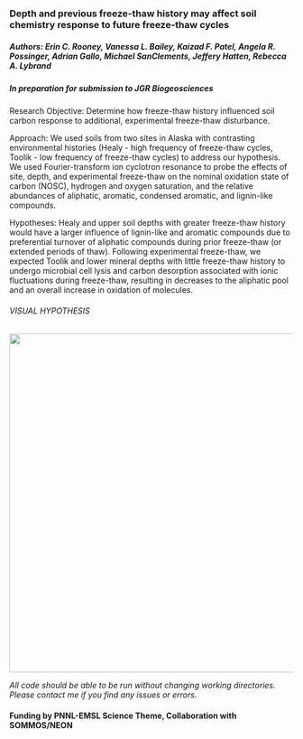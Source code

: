### Depth and previous freeze-thaw history may affect soil chemistry response to future freeze-thaw cycles

##### Authors: Erin C. Rooney, Vanessa L. Bailey, Kaizad F. Patel, Angela R. Possinger, Adrian Gallo, Michael SanClements, Jeffery Hatten, Rebecca A. Lybrand

##### *In preparation for submission to JGR Biogeosciences* 

Research Objective: Determine how freeze-thaw history influenced soil carbon response to additional, experimental freeze-thaw disturbance. 

Approach: We used soils from two sites in Alaska with contrasting environmental histories (Healy - high frequency of freeze-thaw cycles, Toolik - low frequency of freeze-thaw cycles) to address our hypothesis. We used Fourier-transform ion cyclotron resonance to probe the effects of site, depth, and experimental freeze-thaw on the nominal oxidation state of carbon (NOSC), hydrogen and oxygen saturation, and the relative abundances of aliphatic, aromatic, condensed aromatic, and lignin-like compounds. 


Hypotheses: Healy and upper soil depths with greater freeze-thaw history would have a larger influence of lignin-like and aromatic compounds due to preferential turnover of aliphatic compounds during prior freeze-thaw (or extended periods of thaw). Following experimental freeze-thaw, we expected Toolik and lower mineral depths with little freeze-thaw history to undergo microbial cell lysis and carbon desorption associated with ionic fluctuations during freeze-thaw, resulting in decreases to the aliphatic pool and an overall increase in oxidation of molecules. 

###### VISUAL HYPOTHESIS

<img src="https://user-images.githubusercontent.com/61806923/137394923-ff6f1ca0-2701-4668-be3b-602f268dfa1d.png" width="600" />
 
*All code should be able to be run without changing working directories. Please contact me if you find any issues or errors.*

#### Funding by PNNL-EMSL Science Theme, Collaboration with SOMMOS/NEON
